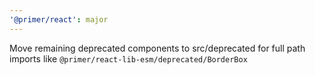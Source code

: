 ```yaml
---
'@primer/react': major
---
```


Move remaining deprecated components to src/deprecated for full path imports like `@primer/react-lib-esm/deprecated/BorderBox`
